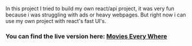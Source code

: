 <p> In this project I tried to build my own react/api project, it was very fun because i was struggling with ads or heavy webpages. But right now i can use my own project with react's fast UI's. <br></p>

<h3> You can find the live version here: <a href="https://movies-t.firebaseapp.com" target="_blank" >Movies Every Where</a> </h3>
